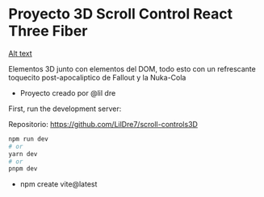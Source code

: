 # Proyecto 3D Scroll Control React Three Fiber

[Alt text](image-1.png)

Elementos 3D junto con elementos del DOM, todo esto con un refrescante toquecito post-apocaliptico de Fallout y la Nuka-Cola </h3>

- Proyecto creado por @lil dre

First, run the development server:

Repositorio: https://github.com/LilDre7/scroll-controls3D

```bash
npm run dev
# or
yarn dev
# or
pnpm dev
```

- npm create vite@latest
